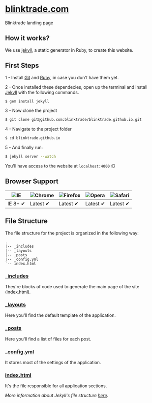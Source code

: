 [blinktrade.com](http://blinktrade.com)
=============

Blinktrade landing page

## How it works?

We use [jekyll](http://jekyllrb.com/), a static generator in Ruby, to create this website.

## First Steps

1 - Install [Git](http://git-scm.com/downloads) and [Ruby](https://www.ruby-lang.org/pt/downloads/), in case you don't have them yet.

2 - Once installed these dependecies, open up the terminal and install [Jekyll](http://jekyllrb.com) with the following commands.

```sh
$ gem install jekyll
```

3 - Now clone the project
```sh
$ git clone git@github.com:blinktrade/blinktrade.github.io.git
```

4 - Navigate to the project folder
```sh
$ cd blinktrade.github.io
```

5 - And finally run: 
```sh
$ jekyll server --watch
```

You'll have access to the website at `localhost:4000` :D

## Browser Support

![IE](https://cloud.githubusercontent.com/assets/398893/3528325/20373e76-078e-11e4-8e3a-1cb86cf506f0.png "Internet Explorer") | ![Chrome](https://cloud.githubusercontent.com/assets/398893/3528328/23bc7bc4-078e-11e4-8752-ba2809bf5cce.png "Google Chrome") | ![Firefox](https://cloud.githubusercontent.com/assets/398893/3528329/26283ab0-078e-11e4-84d4-db2cf1009953.png "Firefox") | ![Opera](https://cloud.githubusercontent.com/assets/398893/3528330/27ec9fa8-078e-11e4-95cb-709fd11dac16.png "Opera") | ![Safari](https://cloud.githubusercontent.com/assets/398893/3528331/29df8618-078e-11e4-8e3e-ed8ac738693f.png "Safari")
--- | --- | --- | --- | --- |
IE 8+ ✔ | Latest ✔ | Latest ✔ | Latest ✔ | Latest ✔ |

## File Structure

The file structure for the project is organized in the following way:

```
.
|-- _includes
|-- _layouts
|-- _posts
|-- _config.yml
`-- index.html
```

### [_includes](https://github.com/randsonjs/blinktrade.github.io/_includes)

They're blocks of code used to generate the main page of the site (index.html).

### [_layouts](https://github.com/randsonjs/blinktrade.github.io/_layouts)

Here you'll find the default template of the application.

### [_posts](https://github.com/randsonjs/blinktrade.github.io/_posts)

Here you'll find a list of files for each post.

### [_config.yml](https://github.com/randsonjs/blinktrade.github.io/_config.yml)

It stores most of the settings of the application.

### [index.html](https://github.com/randsonjs/blinktrade.github.io/index.html)

It's the file responsible for all application sections.

_More information about Jekyll's file structure [here](https://github.com/mojombo/jekyll/wiki/Usage)._
